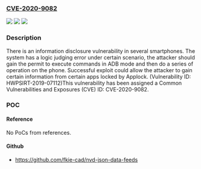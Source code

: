 ### [CVE-2020-9082](https://cve.mitre.org/cgi-bin/cvename.cgi?name=CVE-2020-9082)
![](https://img.shields.io/static/v1?label=Product&message=HUAWEI%20Mate%2020&color=blue)
![](https://img.shields.io/static/v1?label=Version&message=%3D%20Versions%20earlier%20than%2010.1.0.160(C00)%20&color=brighgreen)
![](https://img.shields.io/static/v1?label=Vulnerability&message=CWE-200%20Exposure%20of%20Sensitive%20Information%20to%20an%20Unauthorized%20Actor&color=brighgreen)

### Description

There is an information disclosure vulnerability in several smartphones. The system has a logic judging error under certain scenario, the attacker should gain the permit to execute commands in ADB mode and then do a series of operation on the phone. Successful exploit could allow the attacker to gain certain information from certain apps locked by Applock. (Vulnerability ID: HWPSIRT-2019-07112)This vulnerability has been assigned a Common Vulnerabilities and Exposures (CVE) ID: CVE-2020-9082.

### POC

#### Reference
No PoCs from references.

#### Github
- https://github.com/fkie-cad/nvd-json-data-feeds

